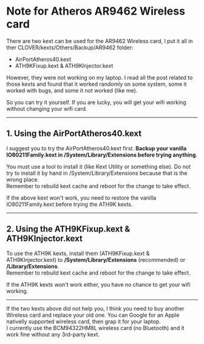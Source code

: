 # Note for Atheros AR9462 Wireless card

There are two kext can be used for the AR9462 Wireless card, I put it all in ther CLOVER/kexts/Others/Backup/AR9462 folder:

- AirPortAtheros40.kext
- ATH9KFixup.kext & ATH9KInjector.kext

However, they were not working on my laptop. I read all the post related to those kexts and found that it worked randomly on some system, some it worked with bugs, and some it not worked (like me).

So you can try it yourself. If you are lucky, you will get your wifi working without changing your wifi card.

---

## 1. Using the AirPortAtheros40.kext

I suggest you to try the AirPortAtheros40.kext first. **Backup your vanilla IO80211Family.kext in /System/Library/Extensions before trying anything**.

You must use a tool to install it (like Kext Utility or something else). Do not try to install it by hand in /System/Library/Extensions because that is the wrong place.  
Remember to rebuild kext cache and reboot for the change to take effect.

If the above kext won't work, you need to restore the vanilla IO80211Family.kext before trying the ATH9K kexts.

---

## 2. Using the ATH9KFixup.kext & ATH9KInjector.kext

To use the ATH9K kexts, install them (ATH9KFixup.kext & ATH9KInjector.kext) to **/System/Library/Extensions** (recommended) or **/Library/Extensions**.  
Remember to rebuild kext cache and reboot for the change to take effect.

If the ATH9K kexts won't work either, you have no chance to get your wifi working.

---

If the two kexts above did not help you, I think you need to buy another Wireless card and replace your old one. You can Google for an Apple nativelly supported wireless card, then grap it for your laptop.  
I currently use the BCM94322HM8L wireless card (no Bluetooth) and it work fine without any 3rd-party kext.
